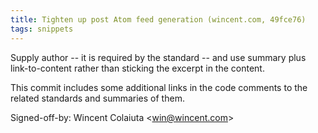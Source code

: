 ```yaml
---
title: Tighten up post Atom feed generation (wincent.com, 49fce76)
tags: snippets
---
```


Supply author -- it is required by the standard -- and use summary plus link-to-content rather than sticking the excerpt in the content.

This commit includes some additional links in the code comments to the related standards and summaries of them.

Signed-off-by: Wincent Colaiuta &lt;win@wincent.com&gt;
